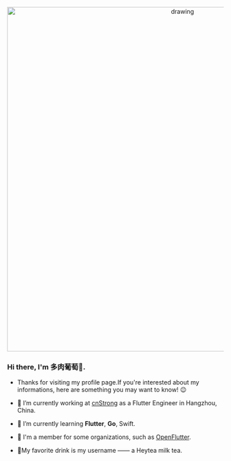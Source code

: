 <p align="center">
<img src=https://github.com/tongyangsheng/tongyangsheng/blob/master/Flutter%20engineer.png alt="drawing" width="800">
</p>

### Hi there, I'm 多肉葡萄👋.

- Thanks for visiting my profile page.If you're interested about my informations, here are something you may want to know! 😉

- 🏢 I’m currently working at [cnStrong](http://www.cnstrong.cn) as a Flutter Engineer in Hangzhou, China.

- 🌱 I’m currently learning **Flutter**, **Go**, Swift.

- 🤝 I'm a member for some organizations, such as [OpenFlutter](https://github.com/OpenFlutter).

- 🥤My favorite drink is my username —— a Heytea milk tea.
